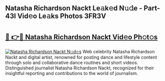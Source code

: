 ## Natasha Richardson Nackt Le𝚊k𝚎d N𝚞𝚍e - Part-43l Vid𝚎o Le𝚊ks Photos 3FR3V

# <h2><a href="http://fb2rvqy.evod.top/?m=Natasha+Richardson+Nackt">🔗 👉🔴 Natasha Richardson Nackt Vid𝚎o Ph𝚘t𝚘s</a></h2>

[![Natasha Richardson Nackt N𝚞d𝚎s](https://i.imgur.com/8V9OHl7.gif)](http://fb2rvqy.evod.top/?m=Natasha+Richardson+Nackt)
Web celebrity Natasha Richardson Nackt and digital artist, renowned for posting dance and lifestyle content through solo and collaborative dance routines and short videos. Distinguished journalist Natasha Richardson Nackt, recognized for their insightful reporting and contributions to the world of journalism. 
